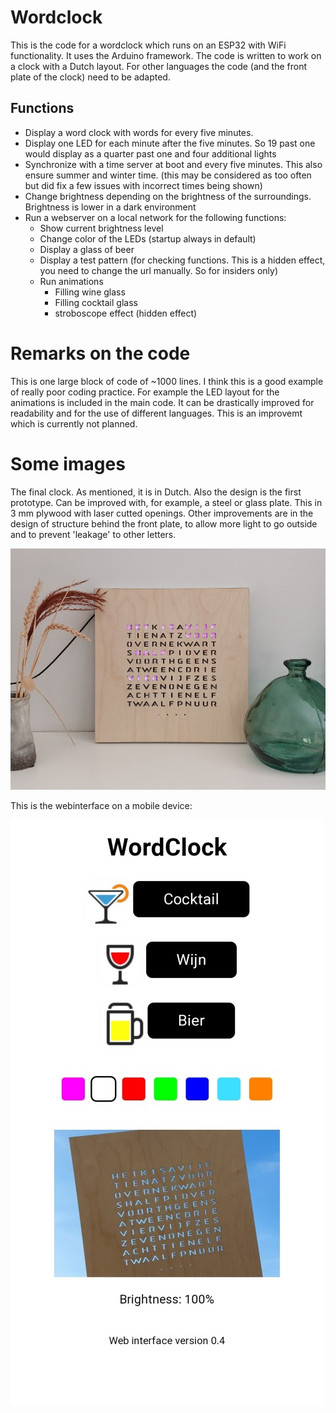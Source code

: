 # Wordclock

This is the code for a wordclock which runs on an ESP32 with WiFi functionality. It uses the Arduino framework.
The code is written to work on a clock with a Dutch layout. For other languages the code (and the front plate of the clock) need to be adapted.

## Functions
- Display a word clock with words for every five minutes.
- Display one LED for each minute after the five minutes. So 19 past one would display as a quarter past one and four additional lights
- Synchronize with a time server at boot and every five minutes. This also ensure summer and winter time. (this may be considered as too often but did fix a few issues with incorrect times being shown)
- Change brightness depending on the brightness of the surroundings. Brightness is lower in a dark environment
- Run a webserver on a local network for the following functions:
  - Show current brightness level
  - Change color of the LEDs (startup always in default)
  - Display a glass of beer
  - Display a test pattern (for checking functions. This is a hidden effect, you need to change the url manually. So for insiders only)
  - Run animations
    - Filling wine glass
    - Filling cocktail glass
    - stroboscope effect (hidden effect)

# Remarks on the code
This is one large block of code of ~1000 lines. I think this is a good example of really poor coding practice. For example the LED layout for the animations is included in the main code. It can be drastically improved for readability and for the use of different languages. This is an improvemt which is currently not planned.

# Some images
The final clock. As mentioned, it is in Dutch. Also the design is the first prototype. Can be improved with, for example, a steel or glass plate. This in 3 mm plywood with laser cutted openings. Other improvements are in the design of structure behind the front plate, to allow more light to go outside and to prevent 'leakage' to other letters. 

![final result](images/resultaat.jpg)

This is the webinterface on a mobile device:

![webinterface](images/webinterface.jpg)

